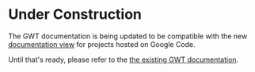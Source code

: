 # Under Construction

The GWT documentation is being updated to be compatible with the new [documentation view](http://code.google.com/docreader/#p(google-documentation-reader)) for projects hosted on Google Code.

Until that's ready, please refer to the [the existing GWT documentation](http://code.google.com/webtoolkit/overview.html).